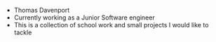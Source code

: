 - Thomas Davenport
- Currently working as a Junior Software engineer
- This is a collection of school work and small projects I would like to tackle
